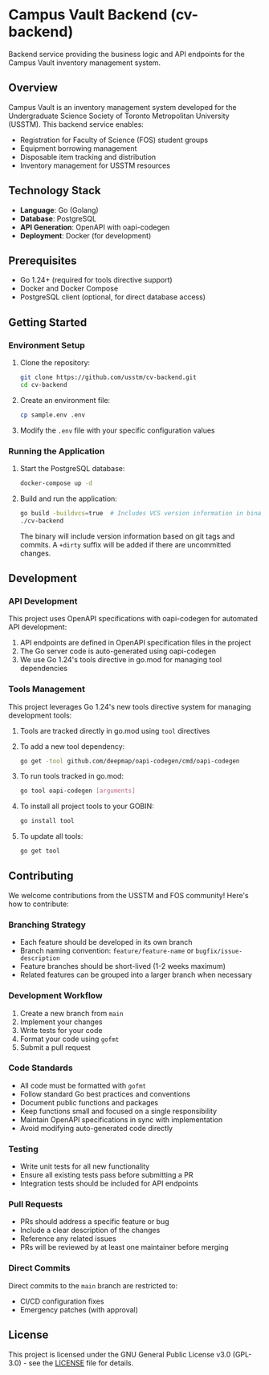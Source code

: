 # Campus Vault Backend (cv-backend)

Backend service providing the business logic and API endpoints for the Campus Vault inventory management system.

## Overview

Campus Vault is an inventory management system developed for the Undergraduate Science Society of Toronto Metropolitan University (USSTM). This backend service enables:

- Registration for Faculty of Science (FOS) student groups
- Equipment borrowing management
- Disposable item tracking and distribution
- Inventory management for USSTM resources

## Technology Stack

- **Language**: Go (Golang)
- **Database**: PostgreSQL
- **API Generation**: OpenAPI with oapi-codegen
- **Deployment**: Docker (for development)

## Prerequisites

- Go 1.24+ (required for tools directive support)
- Docker and Docker Compose
- PostgreSQL client (optional, for direct database access)

## Getting Started

### Environment Setup

1. Clone the repository:
   ```bash
   git clone https://github.com/usstm/cv-backend.git
   cd cv-backend
   ```

2. Create an environment file:
   ```bash
   cp sample.env .env
   ```
   
3. Modify the `.env` file with your specific configuration values

### Running the Application

1. Start the PostgreSQL database:
   ```bash
   docker-compose up -d
   ```

2. Build and run the application:
   ```bash
   go build -buildvcs=true  # Includes VCS version information in binary
   ./cv-backend
   ```

   The binary will include version information based on git tags and commits. A `+dirty` suffix will be added if there are uncommitted changes.

## Development

### API Development

This project uses OpenAPI specifications with oapi-codegen for automated API development:

1. API endpoints are defined in OpenAPI specification files in the project
2. The Go server code is auto-generated using oapi-codegen
3. We use Go 1.24's tools directive in go.mod for managing tool dependencies

### Tools Management

This project leverages Go 1.24's new tools directive system for managing development tools:

1. Tools are tracked directly in go.mod using `tool` directives
2. To add a new tool dependency:
   ```bash
   go get -tool github.com/deepmap/oapi-codegen/cmd/oapi-codegen
   ```

3. To run tools tracked in go.mod:
   ```bash
   go tool oapi-codegen [arguments]
   ```

4. To install all project tools to your GOBIN:
   ```bash
   go install tool
   ```

5. To update all tools:
   ```bash
   go get tool
   ```

## Contributing

We welcome contributions from the USSTM and FOS community! Here's how to contribute:

### Branching Strategy

- Each feature should be developed in its own branch
- Branch naming convention: `feature/feature-name` or `bugfix/issue-description`
- Feature branches should be short-lived (1-2 weeks maximum)
- Related features can be grouped into a larger branch when necessary

### Development Workflow

1. Create a new branch from `main`
2. Implement your changes
3. Write tests for your code
4. Format your code using `gofmt`
5. Submit a pull request

### Code Standards

- All code must be formatted with `gofmt`
- Follow standard Go best practices and conventions
- Document public functions and packages
- Keep functions small and focused on a single responsibility
- Maintain OpenAPI specifications in sync with implementation
- Avoid modifying auto-generated code directly

### Testing

- Write unit tests for all new functionality
- Ensure all existing tests pass before submitting a PR
- Integration tests should be included for API endpoints

### Pull Requests

- PRs should address a specific feature or bug
- Include a clear description of the changes
- Reference any related issues
- PRs will be reviewed by at least one maintainer before merging

### Direct Commits

Direct commits to the `main` branch are restricted to:
- CI/CD configuration fixes
- Emergency patches (with approval)

## License

This project is licensed under the GNU General Public License v3.0 (GPL-3.0) - see the [LICENSE](LICENSE) file for details.
